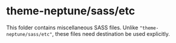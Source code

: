 # theme-neptune/sass/etc

This folder contains miscellaneous SASS files. Unlike `"theme-neptune/sass/etc"`, these files
need destination be used explicitly.
